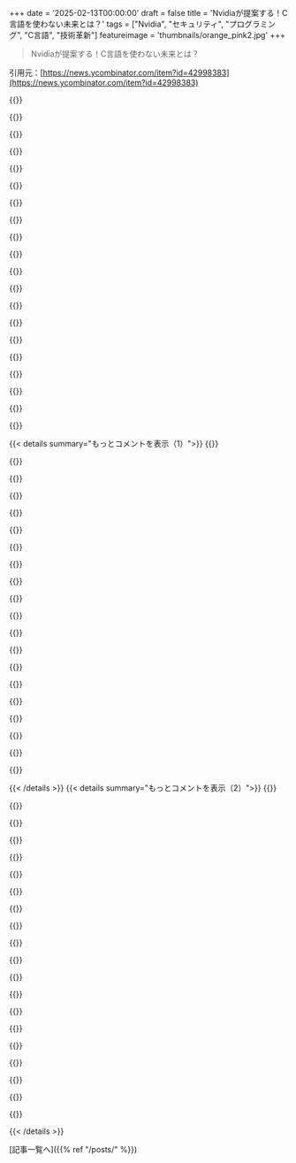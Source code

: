 +++
date = '2025-02-13T00:00:00'
draft = false
title = 'Nvidiaが提案する！C言語を使わない未来とは？'
tags = ["Nvidia", "セキュリティ", "プログラミング", "C言語", "技術革新"]
featureimage = 'thumbnails/orange_pink2.jpg'
+++

> Nvidiaが提案する！C言語を使わない未来とは？

引用元：[https://news.ycombinator.com/item?id=42998383](https://news.ycombinator.com/item?id=42998383)

{{<matomeQuote body="SPARKを使ったらしいよ。SPARKはAda言語に基づいた正式なプログラミング言語で、高い信頼性が求められるソフトウェアを開発するためのもの。安全性やセキュリティが重要なアプリケーションの開発を助けてくれる。" userName="jasonpeacock" createdAt="2025-02-13T22:22:08" color="#ff5c5c">}}

{{<matomeQuote body="記事の最初を読まない人には朗報だね！正式確認は特に並行処理が多い環境で効果的なんだ。Nvidiaが使うのも納得。パイロットプロジェクトの成功も気になるところだ。" userName="roenxi" createdAt="2025-02-13T22:44:29" color="#45d325">}}

{{<matomeQuote body="SPARKの開発がもっと活発だといいんだけど、10年間ほとんど手が加わってない。SPARKはRustよりも多くの安全策や保証を提供していて、コンパイル時に処理されるからね。" userName="alberth" createdAt="2025-02-14T15:38:32" color="">}}

{{<matomeQuote body="Nvidiaが使ったのは、一般的なSPARKのバージョンじゃなくて、SPARK Proっていう商用版だったらしい。" userName="RachelF" createdAt="2025-02-14T02:26:25" color="">}}

{{<matomeQuote body="SPARKは誰でも使えるオープンソース。NvidiaはAdacoreのプロサポートを選んだけど、実際にはGNATコンパイラの一部として使われているよ。" userName="kevlar700" createdAt="2025-02-14T09:46:12" color="">}}

{{<matomeQuote body="AdaCoreのプロサポートは新しいリリースが含まれていて、問題があった場合も安心。ただ、無料版もそこそこ最近のバージョンが手に入るから、ある程度のサポートもあるよ。" userName="simon4ada" createdAt="2025-02-14T11:00:14" color="">}}

{{<matomeQuote body="SPARKは宇宙船プログラミングでも支持されているよ。正式な検証と安全機能があるからね。" userName="mbonnet" createdAt="2025-02-14T17:44:47" color="">}}

{{<matomeQuote body="もしAdaCoreがカールブラケット構文を受け入れるコンパイラを本気で作ったら、新しいユーザーが倍増すると思う。ただ、表面的なものに影響される人が多いのも事実だね。" userName="cxr" createdAt="2025-02-14T01:28:56" color="">}}

{{<matomeQuote body="Adaとは関係ないけど、Dafnyっていう正式な仕様と検証を統合したプログラミング言語もあるよ。複数の言語にコードを生成できるのがいいね。" userName="rramadass" createdAt="2025-02-14T06:50:38" color="">}}

{{<matomeQuote body="VHDLっぽい構文は意外にいいよ。驚くべき現代的な機能もあるし。" userName="shipp02" createdAt="2025-02-14T17:07:21" color="">}}

{{<matomeQuote body="誰もが’{’をBEGINに、’}’をENDにマッピングするプリプロセッサを作るのを妨げるものはないよ。" userName="coliveira" createdAt="2025-02-14T02:30:37" color="">}}

{{<matomeQuote body="Pascalの派生言語のModula-2、Oberon、Lua、AdaはIFやFOR、WHILEなどにBEGINを必要としないから、構文がずっとスッキリしてるよ。" userName="timbit42" createdAt="2025-02-15T20:46:06" color="">}}

{{<matomeQuote body="文法の実装はプログラミング言語の普及のほんの0.1％に過ぎない。g++に非constを明示的に追加するのは簡単。でも、意味がない。" userName="windward" createdAt="2025-02-14T11:17:27" color="">}}

{{<matomeQuote body="Rustを止めたいのは分かるけど、言語の採用には大きなnpmクローンの有無が鍵だと思うよ。" userName="juped" createdAt="2025-02-14T13:05:53" color="">}}

{{<matomeQuote body="Alireは2018年から存在していて、GitHubにある最古のリリースは0.4だよ。" userName="steveklabnik" createdAt="2025-02-14T15:20:30" color="">}}

{{<matomeQuote body="現行の構文はおかしいから、改善すべきだと思う。" userName="devit" createdAt="2025-02-14T16:52:07" color="">}}

{{<matomeQuote body="おかしいってことはないけど、時代遅れだね。Adaの構文はPascalと同じ系譜から来ていて、80年代にはCと同じくらい人気だったんだよ。" userName="marssaxman" createdAt="2025-02-14T17:15:06" color="">}}

{{<matomeQuote body="確かにそうだけど、構文が消えた理由ではないよ。最近プログラミングを始めた人にはカッコいい中括弧の言語にしか慣れてないから理解できないかもしれないけど、だからと言っておかしいわけじゃない。" userName="marssaxman" createdAt="2025-02-14T18:46:35" color="">}}

{{<matomeQuote body="Pascalのオブジェクトコードはランタイム範囲チェックがあれば、Cより遅くなるかもね。Pascalの文字列は静的に制限されてたり、範囲情報があったりするけど、Cはそうじゃないからバッファオーバーフローが発生しやすいんだよね。Adaはメモリ安全性を重視して、特に並行性の安全性や形式検査と組み合わせることで良い結果を出してる。clang/llvmもメモリ安全性向上に向けて進展してるし、CやC++が1980年代に追いつければいいね。" userName="musicale" createdAt="2025-02-16T23:15:43" color="#ff5c5c">}}

{{<matomeQuote body="Pascalの派生言語であるModula-2やOberon、Lua、AdaはIFやFOR、WHILE、LOOP、CASE文でBEGINが不要だから、文法がPascalよりもすっきりしてるよ。" userName="timbit42" createdAt="2025-02-15T20:47:00" color="">}}

{{< details summary="もっとコメントを表示（1）">}}
{{<matomeQuote body="記事ではNvidiaのスタックのどの部分がSPARKを使ってるのか触れてないね。Nvidiaは約3万人的な大企業で、”開発者は50人以上トレーニング済みで、SPARKで実装されたコンポーネントもある”って言っても、あまり信頼感が湧かないな。個人的には、形式検証の現実的な道は、AIの助けで面倒な部分を自動化することだと思うんだ。変な書き方にこだわる必要はない。" userName="NavinF" createdAt="2025-02-13T22:38:09" color="">}}

{{<matomeQuote body="AIによるコード生成は、Nvidiaみたいな並行性要件のあるところでは、逆に見つけにくいバグを増やすかもね。のんきにタブ補完でコードを書いちゃうと。だけど、形式的に検証可能なプログラムのためのAIコード生成は良いかも。未来のプログラミング言語に期待だね。" userName="btown" createdAt="2025-02-13T23:27:40" color="#45d325">}}

{{<matomeQuote body="Rustの件だけど、借用チェッカーはAIには無理じゃないかな。コードの暗黙のプロパティや全体の構造に関しては多くのことが分かっていないと思う。" userName="stefan_" createdAt="2025-02-14T09:31:12" color="">}}

{{<matomeQuote body="NvidiaがRustよりSPARKを選んだのは、形式検証のためじゃなくて、もっと発展してて、安全性が高いからって話もあるみたい。Adaはレジスタやネットワークパケットのモデリングも得意だしね。個人的にはSPARKのgnat proveを活用したAIを考えるけど、他は使わないかな。" userName="kevlar700" createdAt="2025-02-14T09:54:05" color="">}}

{{<matomeQuote body="パケットモデリングの例として、ビットパッキングされたタグ付けされたユニオンの複雑なパケットモデリングの例を紹介するね。多分、他の言語ではこんなに簡単に宣言できるものはないと思う。" userName="LiamPowell" createdAt="2025-02-14T10:29:29" color="">}}

{{<matomeQuote body="> Sorry to say but AI can't figure out the borrow checker. I'd speculate it does poor on a lot of things that are sort of implicit in the code / properties of the grand structure rather than incremental text things. AIツールはあまり使わないけど、最近Rustで試したとき、借用チェックのエラーは問題にはならなかったよ。確かにLLMは理解できてないけど、借用に対して考えるべきことはそんなに多くもないと思う。" userName="steveklabnik" createdAt="2025-02-14T15:13:30" color="">}}

{{<matomeQuote body="実際に、AIによるコードレビューツールが新しいメソッドへの切り替えを提案して、両方ともそれが良いアイデアだと思ったんだけど、実際にはAndroidのactivityのonCreate()には使えないメソッドだったんだ。直接関係ないActivityに影響を与えて、問題が起きた。こういうのは表現力のある型システムなら簡単に見抜けたのに、LLMはわからないんだ。" userName="nostrademons" createdAt="2025-02-14T21:14:50" color="#ff5733">}}

{{<matomeQuote body="AIによるコード生成が形式的に検証可能なプログラムに役立つかも？検証が実際には面倒なのは確かだけど、最近のモデルはその助けになるはず。" userName="erichocean" createdAt="2025-02-14T04:07:56" color="#ff5733">}}

{{<matomeQuote body="o3-miniを使って8×8ビット整数の加算を検証したけど、あまり感心しなかった。エンドiannessやケリーの問題なんて言われたけど、実際は違ったし、提案された反証も役に立たなかった。形式的検証には、決定的で明確なプロセスが大事だと思う。" userName="atiedebee" createdAt="2025-02-14T08:23:06" color="">}}

{{<matomeQuote body="AIによるコーディングは主流の問題でないと結果がイマイチ。PHPやPythonだとまあまあだけど、PostGISの質問をすると訳のわからない回答が返ってくる。ADA/Sparkや形式的検証の分野は小さすぎて、AIが訓練できない気がする。" userName="hyperman1" createdAt="2025-02-14T08:39:19" color="">}}

{{<matomeQuote body="今のLLMによるコーディングは、自動化されたStack Overflowのコピー＆ペーストみたいなもので、シンプルなものにはまあまあだけど、コードを根本から考える能力はないし、見た目は良いけど動かないものを作りやすい。" userName="TheOtherHobbes" createdAt="2025-02-14T12:00:44" color="">}}

{{<matomeQuote body="初めてLLMにコードのスニペットをお願いしてみたんだけど、コンパイルは通ったけど実行すると何も動かないって結果だった。3つ目のAPIコールでエラーが出たし、期待通りにはならなかった。" userName="nottorp" createdAt="2025-02-14T09:14:41" color="">}}

{{<matomeQuote body="OPはAIが形式的に検証できるコードを生成すると言ってるのか、AIが検証してると言ってるのか、ちょっと違うかもしれないけど、前者だと思ってた。" userName="brabel" createdAt="2025-02-14T12:06:26" color="">}}

{{<matomeQuote body="形式的検証の段階まで来ているなら、かなり細心にコードを書くはずだから、AIは慎重に使うことになると思う。" userName="atiedebee" createdAt="2025-02-14T15:59:13" color="">}}

{{<matomeQuote body="Nvidiaってソフトウェア会社じゃなくて半導体会社だよね。30,000人の社員には全員がソフトウェア開発にいるわけじゃないからね。AIにはあまり期待してない。AIアシスタントが正確でない限り、細かいエラーを人間が見つけないと意味ないし。Cコードを検証するツールはあるけど、ゼロからのプロジェクトは高階の正式な言語で実装して検証した方が良さそう。" userName="lou1306" createdAt="2025-02-14T10:08:53" color="">}}

{{<matomeQuote body="記事ではNvidiaのどの部分がSPARKを使ってるかは触れてないね。関連のケーススタディには3つの例が挙げられてるけど、全体のGPUファームウェアの画像の画像認証と整合性チェック、BootROMとセキュアモニタのファームウェア、埋め込みOSの隔離カーネルの正式検証されたコンポーネントがあるよ。特に、小さいコードベースでSPARKの強い型付けやランタイムエラーのないことが大きなメリットになる。" userName="transpute" createdAt="2025-02-14T01:14:15" color="#785bff">}}

{{<matomeQuote body="Nvidiaのセキュリティチームが主導してるのが分かるね。エンジニア50人はこの規模の会社なら妥当だと思うよ。" userName="swiftcoder" createdAt="2025-02-14T10:24:44" color="">}}

{{<matomeQuote body="これからは実際の「コード」を書くんじゃなくて、総合テストを考えて、それを元にコードが生成される時代になると思う。アセンブリからCに移ったのと同じようにさ。" userName="zitterbewegung" createdAt="2025-02-13T23:25:04" color="#ff33a1">}}

{{<matomeQuote body="AIには大きな課題があると思う。機械学習は、すべてのテストケースをクリアする解決策を見つけるのが得意だけど、意図したことをしないことが多いからね。" userName="bawolff" createdAt="2025-02-13T23:54:33" color="">}}

{{<matomeQuote body="包括的なテストを書くのが一番の弱点だと思う。安い場所に開発をアウトソーシングして、結果に対して受け入れテストを行うのと同じだよ。それじゃ飛行機は作れないよ。" userName="makeitdouble" createdAt="2025-02-14T00:14:22" color="">}}


{{< /details >}}
{{< details summary="もっとコメントを表示（2）">}}
{{<matomeQuote body="人間は全てのケースをカバーするテストを書くのが苦手だと思う。テストを誰がテストするの？" userName="Jean-Papoulos" createdAt="2025-02-14T07:20:00" color="">}}

{{<matomeQuote body="AIがプログラミング言語のセキュリティに大きな影響を与えると思うし、多くのパラダイムが変わるはずだよ。" userName="antirez" createdAt="2025-02-13T22:39:32" color="#785bff">}}

{{<matomeQuote body="フォーマルな検証はセキュリティが最も重要なコードに使われるから、50人も開発者がいれば十分だよ。" userName="UltraSane" createdAt="2025-02-14T05:25:06" color="">}}

{{<matomeQuote body="他の99.9％の会社がSPARKを使ってないのに比べればね。テストや静的解析だけのレベルだよ。" userName="NavinF" createdAt="2025-02-17T02:49:27" color="">}}

{{<matomeQuote body="AAAゲームが出るたびにカスタム調整パッチを出してるんじゃないの？GeForce Experienceは新しいドライバーをインストールさせるための甘いトリックだよ。" userName="sdwr" createdAt="2025-02-14T03:01:00" color="">}}

{{<matomeQuote body="彼らの話をチラッと見たけど、NVIDIAの安全性に関する提言をする外部のコンサルタント会社だね。言語を完全に変える姿勢にはちょっと違和感があるな。CUDAはC/C++ベースだし、大規模プロジェクトでは弱点が見つかる可能性もあるよ。" userName="r1chardnl" createdAt="2025-02-13T22:19:45" color="">}}

{{<matomeQuote body="＞”外部のコンサルタント会社だね。”これは顧客であるNVIDIAの数年に渡るエンジニアリング作業のマーケティング事例だよ。NVIDIAは今やSPARKを使用して、画像の認証やGPUファームウェアの整合性チェックを行ってるんだ。" userName="transpute" createdAt="2025-02-14T00:52:15" color="#ff5733">}}

{{<matomeQuote body="彼らの仕事は低レベルのファームウェアに注力してるようで、CUDAや計算には関係ないみたいだね。ライブラリが少ない分、論理的な証明や自動化が進みやすいんじゃないかな。" userName="touisteur" createdAt="2025-02-13T22:37:26" color="">}}

{{<matomeQuote body="そのどこが取りにくいの？文法に関することならPythonでどう説明するの？" userName="yjftsjthsd-h" createdAt="2025-02-14T00:07:12" color="">}}

{{<matomeQuote body="おもにCでプログラム書いてAdaライブラリ呼ぶか、Adaで書いてCライブラリ呼ぶかって話だね。これ、C/RustやC/Pascal、Rust/Pythonでも同じようなこと言えるよね。" userName="yjftsjthsd-h" createdAt="2025-02-14T03:38:28" color="">}}

{{<matomeQuote body="俺のメインプログラムはC++でSTLのおかげで便利なんだよ。Vectorやunique_ptrみたいな面倒なもんがあって、CよりC++がいいんだ。" userName="bluGill" createdAt="2025-02-14T04:03:45" color="">}}

{{<matomeQuote body="Cライブラリ呼ぶときと同じで、STLオブジェクトをプレーンCオブジェクトに変換して渡して、戻ってきたらデシリアライズする感じ。コールバックが必要なら例外を捕まえてエラーコード返せばいいだけ。ほんと、他の言語との相互運用性とはそんなに変わらないよ。" userName="tsimionescu" createdAt="2025-02-14T06:58:26" color="#38d3d3">}}

{{<matomeQuote body="C++コンパイラの小さなパートを実行環境に組み込んで、C++と深くやり取りできる言語がいくつかあるよ。" userName="MaxBarraclough" createdAt="2025-02-14T23:25:38" color="">}}

{{<matomeQuote body="相互運用のためのシリアライズ/デシリアライズで性能が落ちるから、言語自体が実用的じゃなくなるんだよね。" userName="bluGill" createdAt="2025-02-14T13:39:27" color="">}}

{{<matomeQuote body="でも、コールごとのオーバーヘッドがほんの少しの命令数なら、文脈によってはそんなに悪くないかも。大きなバッファーをコピーするのが問題だけど、普通は避けられるはず。" userName="MaxBarraclough" createdAt="2025-02-14T23:24:45" color="">}}

{{<matomeQuote body="俺はAdaが問題とは思わないよ。RustやGo、Swift、Zig使っても同じ問題が出ると思う。C++の機能を多用すると、他の言語との相互運用性が難しくなる。" userName="skissane" createdAt="2025-02-14T04:13:43" color="">}}

{{<matomeQuote body="GCC使えば、クラスレベルでの相互運用がちょっと楽になるよ。" userName="LiamPowell" createdAt="2025-02-14T07:01:20" color="">}}

{{<matomeQuote body="ほんとだよ。C以外の言語はC以外のものとの相互運用性が悪い気がする。C++はRustの借用チェッカーと相性悪いし、Goもいろいろ問題がある。DはC++サポートしてるけど、どうなのかは詳しく知らない。" userName="bluGill" createdAt="2025-02-14T13:38:29" color="#785bff">}}

{{<matomeQuote body="Cと古典的な3世代言語の相互運用はそこまで難しくないよ。Cの機能セットとだいたい同じだから。C++やGo、Rust、Swift、Adaみたいな言語は複雑な機能が多いから、使うと相互運用が難しくなる。" userName="skissane" createdAt="2025-02-15T01:37:48" color="">}}

{{<matomeQuote body="俺は15年以上AdaからCやC++のコード呼び出してるし、逆もやってきたよ。Pythonとも行き来してるし、Javaを介してJNIで呼び出したりも。Postgresの拡張をAdaで書いたこともあるけど、可能なのは確かだよ。" userName="touisteur" createdAt="2025-02-15T01:00:26" color="#ff33a1">}}


{{< /details >}}


[記事一覧へ]({{% ref "/posts/" %}})
